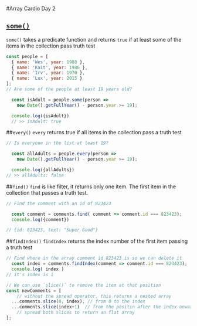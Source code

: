 #Array Cardio Day 2

## [`some()`](https://developer.mozilla.org/en-US/docs/Web/JavaScript/Reference/Global_Objects/Array/some)
`some()` takes a predicate function and returns `true` if at least some of the items in the collection pass truth test

```js
const people = [
  { name: 'Wes', year: 1988 },
  { name: 'Kait', year: 1986 },
  { name: 'Irv', year: 1970 },
  { name: 'Lux', year: 2015 }
];
// Are some of the people at least 19 years old?

  const isAdult = people.some(person => 
    new Date().getFullYear() - person.year >= 19);

  console.log({isAdult})
  // >> isAdult: true
```

##`every()`
`every` returns true if all items in the collection pass a truth test
```js
// Is everyone in the list at least 19?

  const allAdults = people.every(person =>
    new Date().getFullYear() - person.year >= 19);

  console.log({allAdults})
// >> allAdults: false
```

##`find()`
`find` is like filter, it returns only one item. The first item in the collection that passes a truth test.

```js
// Find the comment with an id of 823423

  const comment = comments.find( comment => comment.id === 823423);
  console.log({comment})

// {id: 823423, text: "Super Good"}
```


##`findIndex()`
`findIndex` returns the index number of the first item passing a truth test

```js
// Find where in the array comment id 823423 is so we can delete it
  const index = comments.findIndex(comment => comment.id === 823423);
  console.log( index )
// it's index is 1

// We can use `slice()` to remove the item at that position
const newComments = [
	// without the spread operator, this returns a nested array
  ...comments.slice(0, index), // from 0 to the index
  ...comments.slice(index+1)  // from the positin after the index onward
  	// spread both slices to return an flat array
];
```










